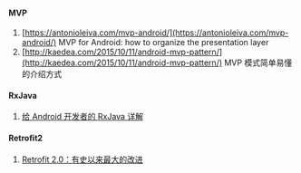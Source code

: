 #### MVP

1. [https://antonioleiva.com/mvp-android/](https://antonioleiva.com/mvp-android/) MVP for Android: how to organize the presentation layer
2. [http://kaedea.com/2015/10/11/android-mvp-pattern/](http://kaedea.com/2015/10/11/android-mvp-pattern/) MVP 模式简单易懂的介绍方式

#### RxJava

1. [给 Android 开发者的 RxJava 详解  
   ](http://gank.io/post/560e15be2dca930e00da1083#toc_14)

#### Retrofit2

1. [Retrofit 2.0：有史以来最大的改进](http://www.jcodecraeer.com/a/anzhuokaifa/androidkaifa/2015/0915/3460.html)



